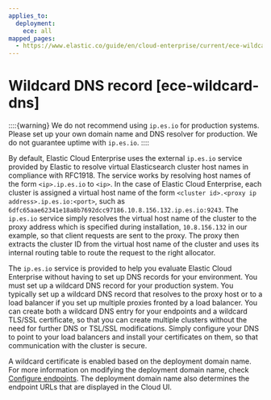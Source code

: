 ```yaml
---
applies_to:
  deployment:
    ece: all
mapped_pages:
  - https://www.elastic.co/guide/en/cloud-enterprise/current/ece-wildcard-dns.html
---
```


# Wildcard DNS record [ece-wildcard-dns]

::::{warning} 
We do not recommend using `ip.es.io` for production systems. Please set up your own domain name and DNS resolver for production. We do not guarantee uptime with `ip.es.io`.
::::


By default, Elastic Cloud Enterprise uses the external `ip.es.io` service provided by Elastic to resolve virtual Elasticsearch cluster host names in compliance with RFC1918. The service works by resolving host names of the form `<ip>.ip.es.io` to `<ip>`. In the case of Elastic Cloud Enterprise, each cluster is assigned a virtual host name of the form `<cluster id>.<proxy ip address>.ip.es.io:<port>`, such as `6dfc65aae62341e18a8b7692dcc97186.10.8.156.132.ip.es.io:9243`. The `ip.es.io` service simply resolves the virtual host name of the cluster to the proxy address which is specified during installation, `10.8.156.132` in our example, so that client requests are sent to the proxy. The proxy then extracts the cluster ID from the virtual host name of the cluster and uses its internal routing table to route the request to the right allocator.

The `ip.es.io` service is provided to help you evaluate Elastic Cloud Enterprise without having to set up DNS records for your environment. You must set up a wildcard DNS record for your production system. You typically set up a wildcard DNS record that resolves to the proxy host or to a load balancer if you set up multiple proxies fronted by a load balancer. You can create both a wildcard DNS entry for your endpoints and a wildcard TLS/SSL certificate, so that you can create multiple clusters without the need for further DNS or TSL/SSL modifications. Simply configure your DNS to point to your load balancers and install your certificates on them, so that communication with the cluster is secure.

A wildcard certificate is enabled based on the deployment domain name. For more information on modifying the deployment domain name, check [Configure endpoints](change-endpoint-urls.md). The deployment domain name also determines the endpoint URLs that are displayed in the Cloud UI.


